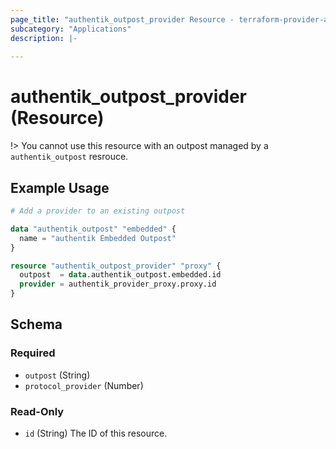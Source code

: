 ```yaml
---
page_title: "authentik_outpost_provider Resource - terraform-provider-authentik"
subcategory: "Applications"
description: |-
  
---
```


# authentik_outpost_provider (Resource)



!> You cannot use this resource with an outpost managed by a `authentik_outpost` resrouce.

## Example Usage

```terraform
# Add a provider to an existing outpost

data "authentik_outpost" "embedded" {
  name = "authentik Embedded Outpost"
}

resource "authentik_outpost_provider" "proxy" {
  outpost  = data.authentik_outpost.embedded.id
  provider = authentik_provider_proxy.proxy.id
}
```

<!-- schema generated by tfplugindocs -->
## Schema

### Required

- `outpost` (String)
- `protocol_provider` (Number)

### Read-Only

- `id` (String) The ID of this resource.


